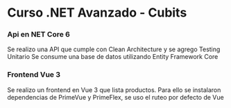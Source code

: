 # Curso .NET Avanzado - Cubits

### Api en NET Core 6

Se realizo una API que cumple con Clean Architecture y se agrego Testing Unitario
Se consume una base de datos utilizando Entity Framework Core

### Frontend Vue 3

Se realizo un frontend en Vue 3 que lista productos. Para ello se instalaron dependencias de PrimeVue y PrimeFlex, se uso el ruteo por defecto de Vue
